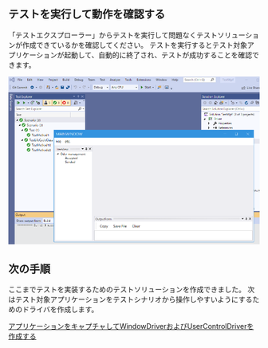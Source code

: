 ## テストを実行して動作を確認する

「テストエクスプローラー」からテストを実行して問題なくテストソリューションが作成できているかを確認してください。
テストを実行するとテスト対象アプリケーションが起動して、自動的に終了され、テストが成功することを確認できます。

![Sln5.png](../Img/Sln5.png)

## 次の手順

ここまでテストを実装するためのテストソリューションを作成できました。
次はテスト対象アプリケーションをテストシナリオから操作しやすいようにするためのドライバを作成します。

[アプリケーションをキャプチャしてWindowDriverおよびUserControlDriverを作成する](WindowDriver.md)
